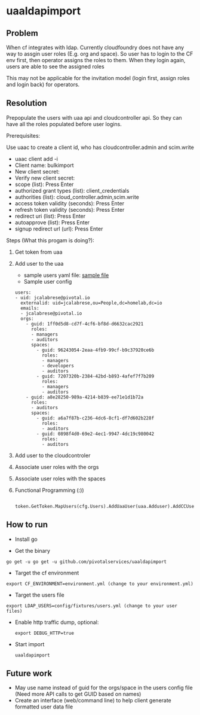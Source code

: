 # uaaldapimport


## Problem
When cf integrates with ldap. Currently cloudfoundry does not have any way to assgin user roles (E.g. org and space). So user has to login to the CF env first, then operator assigns the roles to them. When they login again, users are able to see the assigned roles

This may not be applicable for the invitation model (login first, assign roles and login back) for operators.

## Resolution

Prepopulate the users with uaa api and cloudcontroller api. So they can have all the roles populated before user logins.

Prerequisites:

Use uaac to create a client id, who has cloudcontroller.admin and scim.write

* uaac client add -i
* Client name: bulkimport
* New client secret: <secret>
* Verify new client secret: <secret>
* scope (list): Press Enter
* authorized grant types (list):  client_credentials
* authorities (list):  cloud_controller.admin,scim.write
* access token validity (seconds):  Press Enter
* refresh token validity (seconds): Press Enter
* redirect uri (list): Press Enter
* autoapprove (list): Press Enter
* signup redirect url (url):  Press Enter


Steps (What this progam is doing?):

1. Get token from uaa
2. Add user to the uaa
   * sample users yaml file: [sample file](config/fixtures/users.yml)
   * Sample user config

   ```
   users:
   - uid: jcalabrese@pivotal.io
     externalid: uid=jcalabrese,ou=People,dc=homelab,dc=io
     emails:
     - jcalabrese@pivotal.io
     orgs:
       - guid: 1ff0d5d8-cd7f-4cf6-bf8d-d6632cac2921
         roles:
         - managers
         - auditors
         spaces:
           - guid: 96243054-2eaa-4fb9-99cf-b9c37920ce6b
             roles:
             - managers
             - developers
             - auditors
           - guid: 7207320b-2384-42bd-b893-4afef7f7b209
             roles:
             - managers
             - auditors
       - guid: a8e28250-989a-4214-b839-ee71e1d1b72a
         roles:
         - auditors
         spaces:
           - guid: a6a7f87b-c236-4dc6-8cf1-df7d602b228f
             roles:
             - auditors
           - guid: 0898f4d0-69e2-4ec1-9947-4dc19c980042
             roles:
             - auditors
   ```

3. Add user to the cloudcontroler
4. Associate user roles with the orgs
5. Associate user roles with the spaces
6. Functional Programming (:))

   ```
      token.GetToken.MapUsers(cfg.Users).AddUaaUser(uaa.Adduser).AddCCUser(cc.Adduser).MapOrgs(cc.AssociateOrg).MapSpaces(cc.AssociateSpace)
   ```

## How to run

* Install go

* Get the binary

```
go get -u go get -u github.com/pivotalservices/uaaldapimport

```
* Target the cf environment

```
export CF_ENVIRONMENT=environment.yml (change to your environment.yml)
```

* Target the users file

```
export LDAP_USERS=config/fixtures/users.yml (change to your user files)
```
* Enable http traffic dump, optional:

  ```
  export DEBUG_HTTP=true
  ```
  
* Start import
  
  ```
  uaaldapimport
  ```
## Future work

* May use name instead of guid for the orgs/space in the users config file (Need more API calls to get GUID based on names)
* Create an interface (web/command line) to help client generate formatted user data file
  
